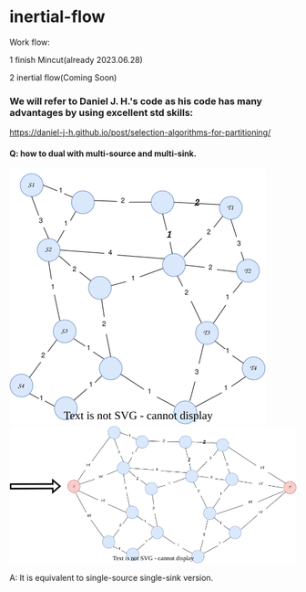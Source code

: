 # inertial-flow

Work flow:


1 finish Mincut(already 2023.06.28)

2 inertial flow(Coming Soon)



### We will refer to Daniel J. H.'s code as his code has many advantages by using excellent std skills:
https://daniel-j-h.github.io/post/selection-algorithms-for-partitioning/


#### Q: how to dual with multi-source and multi-sink.
![](image/multi_sink_1.svg)
![](image/multi_sink_2.svg)


A: It is equivalent to single-source single-sink version.